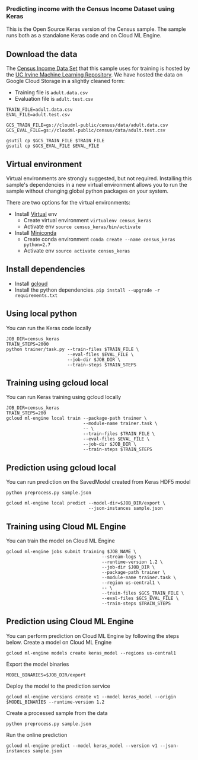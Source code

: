 ### Predicting income with the Census Income Dataset using Keras

This is the Open Source Keras version of the Census sample. The sample runs both as a
standalone Keras code and on Cloud ML Engine.

## Download the data
The [Census Income Data
Set](https://archive.ics.uci.edu/ml/datasets/Census+Income) that this sample
uses for training is hosted by the [UC Irvine Machine Learning
Repository](https://archive.ics.uci.edu/ml/datasets/). We have hosted the data
on Google Cloud Storage in a slightly cleaned form:

 * Training file is `adult.data.csv`
 * Evaluation file is `adult.test.csv`

```
TRAIN_FILE=adult.data.csv
EVAL_FILE=adult.test.csv

GCS_TRAIN_FILE=gs://cloudml-public/census/data/adult.data.csv
GCS_EVAL_FILE=gs://cloudml-public/census/data/adult.test.csv

gsutil cp $GCS_TRAIN_FILE $TRAIN_FILE
gsutil cp $GCS_EVAL_FILE $EVAL_FILE
```

## Virtual environment

Virtual environments are strongly suggested, but not required. Installing this
sample's dependencies in a new virtual environment allows you to run the sample
without changing global python packages on your system.

There are two options for the virtual environments:

 * Install [Virtual](https://virtualenv.pypa.io/en/stable/) env
   * Create virtual environment `virtualenv census_keras`
   * Activate env `source census_keras/bin/activate`
 * Install [Miniconda](https://conda.io/miniconda.html)
   * Create conda environment `conda create --name census_keras python=2.7`
   * Activate env `source activate census_keras`


## Install dependencies

 * Install [gcloud](https://cloud.google.com/sdk/gcloud/)
 * Install the python dependencies. `pip install --upgrade -r requirements.txt`

## Using local python

You can run the Keras code locally

```
JOB_DIR=census_keras
TRAIN_STEPS=2000
python trainer/task.py --train-files $TRAIN_FILE \
                       --eval-files $EVAL_FILE \
                       --job-dir $JOB_DIR \
                       --train-steps $TRAIN_STEPS
```

## Training using gcloud local

You can run Keras training using gcloud locally

```
JOB_DIR=census_keras
TRAIN_STEPS=200
gcloud ml-engine local train --package-path trainer \
                             --module-name trainer.task \
                             -- \
                             --train-files $TRAIN_FILE \
                             --eval-files $EVAL_FILE \
                             --job-dir $JOB_DIR \
                             --train-steps $TRAIN_STEPS
```

## Prediction using gcloud local

You can run prediction on the SavedModel created from Keras HDF5 model

```
python preprocess.py sample.json
```

```
gcloud ml-engine local predict --model-dir=$JOB_DIR/export \
                               --json-instances sample.json
```

## Training using Cloud ML Engine

You can train the model on Cloud ML Engine

```
gcloud ml-engine jobs submit training $JOB_NAME \
                                    --stream-logs \
                                    --runtime-version 1.2 \
                                    --job-dir $JOB_DIR \
                                    --package-path trainer \
                                    --module-name trainer.task \
                                    --region us-central1 \
                                    -- \
                                    --train-files $GCS_TRAIN_FILE \
                                    --eval-files $GCS_EVAL_FILE \
                                    --train-steps $TRAIN_STEPS
```

## Prediction using Cloud ML Engine

You can perform prediction on Cloud ML Engine by following the steps below.
Create a model on Cloud ML Engine

```
gcloud ml-engine models create keras_model --regions us-central1
```

Export the model binaries

```
MODEL_BINARIES=$JOB_DIR/export
```

Deploy the model to the prediction service

```
gcloud ml-engine versions create v1 --model keras_model --origin $MODEL_BINARIES --runtime-version 1.2
```

Create a processed sample from the data

```
python preprocess.py sample.json

```

Run the online prediction

```
gcloud ml-engine predict --model keras_model --version v1 --json-instances sample.json
```
